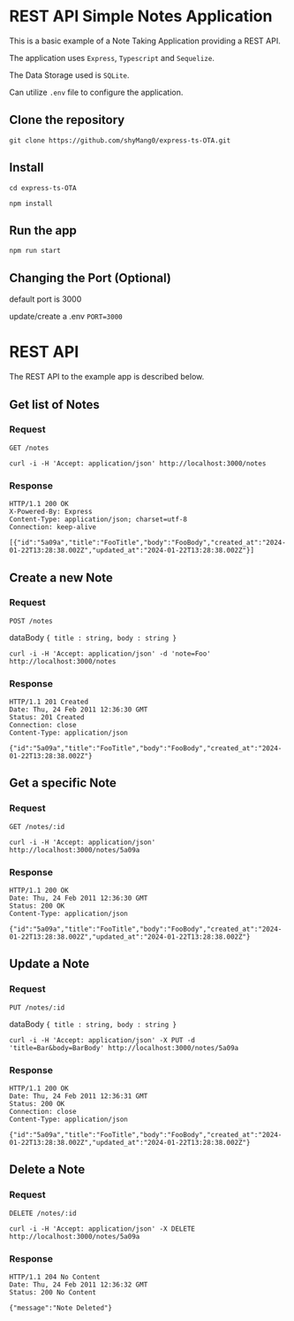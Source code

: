 # REST API Simple Notes Application

This is a basic example of a Note Taking Application providing a
REST API.

The application uses `Express`, `Typescript` and `Sequelize`.

The Data Storage used is `SQLite`.

Can utilize `.env` file to configure the application.


## Clone the repository

    git clone https://github.com/shyMang0/express-ts-OTA.git

## Install
    cd express-ts-OTA
    
    npm install

## Run the app

    npm run start

## Changing the Port (Optional)
   default port is 3000
   
   update/create a .env 
   `PORT=3000`

# REST API

The REST API to the example app is described below.

## Get list of Notes

### Request

`GET /notes`

    curl -i -H 'Accept: application/json' http://localhost:3000/notes

### Response

    HTTP/1.1 200 OK
    X-Powered-By: Express
    Content-Type: application/json; charset=utf-8
    Connection: keep-alive

    [{"id":"5a09a","title":"FooTitle","body":"FooBody","created_at":"2024-01-22T13:28:38.002Z","updated_at":"2024-01-22T13:28:38.002Z"}]

## Create a new Note

### Request

`POST /notes`

dataBody `{ title : string, body : string }`

    curl -i -H 'Accept: application/json' -d 'note=Foo' http://localhost:3000/notes

### Response

    HTTP/1.1 201 Created
    Date: Thu, 24 Feb 2011 12:36:30 GMT
    Status: 201 Created
    Connection: close
    Content-Type: application/json

    {"id":"5a09a","title":"FooTitle","body":"FooBody","created_at":"2024-01-22T13:28:38.002Z"}

## Get a specific Note

### Request

`GET /notes/:id`

    curl -i -H 'Accept: application/json' http://localhost:3000/notes/5a09a

### Response

    HTTP/1.1 200 OK
    Date: Thu, 24 Feb 2011 12:36:30 GMT
    Status: 200 OK
    Content-Type: application/json

    {"id":"5a09a","title":"FooTitle","body":"FooBody","created_at":"2024-01-22T13:28:38.002Z","updated_at":"2024-01-22T13:28:38.002Z"}

## Update a Note

### Request

`PUT /notes/:id`

dataBody `{ title : string, body : string }`

    curl -i -H 'Accept: application/json' -X PUT -d 'title=Bar&body=BarBody' http://localhost:3000/notes/5a09a

### Response

    HTTP/1.1 200 OK
    Date: Thu, 24 Feb 2011 12:36:31 GMT
    Status: 200 OK
    Connection: close
    Content-Type: application/json

    {"id":"5a09a","title":"FooTitle","body":"FooBody","created_at":"2024-01-22T13:28:38.002Z","updated_at":"2024-01-22T13:28:38.002Z"}

## Delete a Note

### Request

`DELETE /notes/:id`

    curl -i -H 'Accept: application/json' -X DELETE http://localhost:3000/notes/5a09a

### Response

    HTTP/1.1 204 No Content
    Date: Thu, 24 Feb 2011 12:36:32 GMT
    Status: 200 No Content

    {"message":"Note Deleted"}

